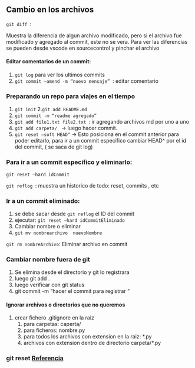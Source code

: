 ## Cambio en los archivos

```git diff ```: 

Muestra la diferencia de algun archivo modificado, pero si el archivo fue modificado y agregado al commit, este no se vera. Para ver las diferencias se pueden desde vscode en sourcecontrol y pinchar el archivo

#### Editar comentarios de un commit: 
1. ```git log``` para ver los ultimos commits
2. ```git commit –amend -m “nuevo mensaje” ```: editar comentario

### Preparando un repo para viajes en el tiempo
1. ```git init```
2.```git add README.md```
3. ```git commit -m “readme agregado” ```
4. ```git add file1.txt file2.txt ```:  ir agregando archivos md por uno a uno
5. ```git add carpeta/ ``` ->  luego hacer commit.
6. ```git reset –soft HEAD^```  → Esto posiciona en el commit anterior para poder editarlo, para ir a un commit especifico cambiar HEAD^ por el id del commit, ( se saca de git log)

### Para ir a un commit especifico y eliminarlo:
 ```git reset –hard idCommit ```

```git reflog ```: muestra un historico de todo: reset, commits , etc

### Ir a un commit eliminado: 
1. se debe sacar desde ```git reflog``` el ID del commit
2. ejecutar: ```git reset –hard idCommitEliminado```
3. Cambiar nombre o eliminar
4. ```git mv nombrearchivo  nuevoNombre```
   

```git rm nombreArchivo```: Eliminar archivo en commit

### Cambiar nombre fuera de git
1. Se elimina desde el directorio y git lo registrara
2. luego git add . 
3. luego verificar con git status
4. git commit -m “hacer el commit para registrar “


#### Ignorar archivos o directorios que no queremos
1. crear fichero .gitignore en la raiz
    1. para carpetas: caperta/
    2. para ficheros: nombre.py
    3. para todos los archivos con extension en la raiz: *.py 
    4. archivos con extension dentro de directorio carpeta/*.py


### git reset [Referencia](https://www.freecodecamp.org/espanol/news/la-guia-definitiva-para-git-reset-y-git-revert/)

